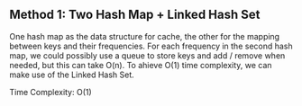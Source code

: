 ## Method 1: Two Hash Map + Linked Hash Set

One hash map as the data structure for cache, the other for the mapping between keys and their frequencies. For each frequency in the 
second hash map, we could possibly use a queue to store keys and add / remove when needed, but this can take O(n). To ahieve O(1) time
complexity, we can make use of the Linked Hash Set.

Time Complexity: O(1)
